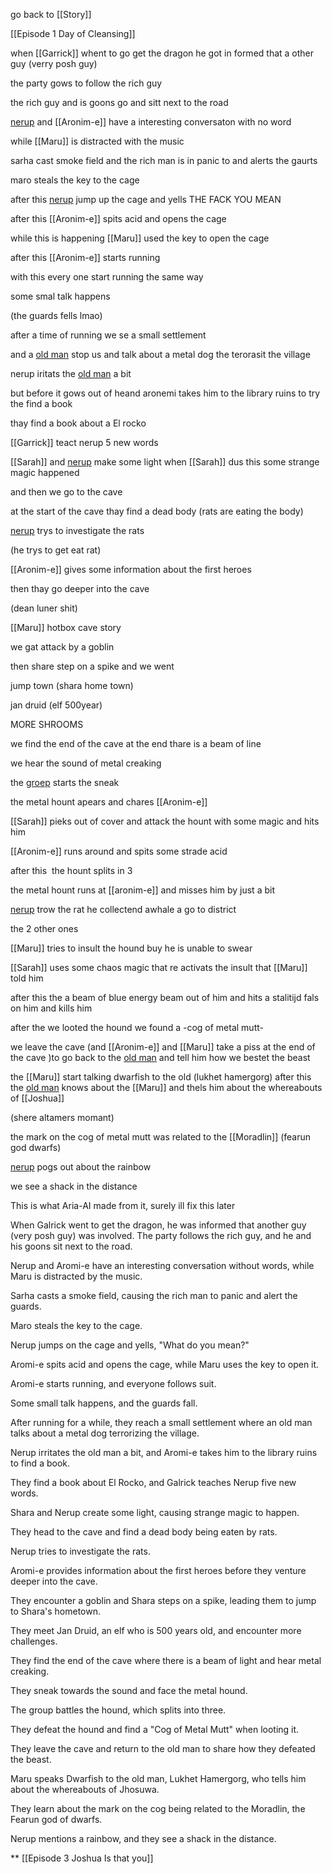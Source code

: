 go back to [[Story]]

[[Episode 1 Day of Cleansing]]

when [[Garrick]] whent to go get the dragon he got in formed that a other guy (verry posh guy) 

the party gows to follow the rich guy 


the rich guy and is goons go and sitt next to the road

[nerup](Njirp.md) and [[Aronim-e]] have a interesting conversaton with no word 

while [[Maru]] is distracted with the music 

sarha cast smoke field and the rich man is in panic to and alerts the gaurts 

maro steals the key to the cage 

after this [nerup](Njirp.md) jump up the cage and yells THE FACK YOU MEAN

after this [[Aronim-e]] spits acid and opens the cage 

while this is happening [[Maru]] used the key to open the cage 

after this [[Aronim-e]] starts running 

with this every one start running the same way

some smal talk happens 

(the guards fells lmao)

after a time of running we se a small settlement 

and a [old man](jonas-guan) stop us and talk about a metal dog the terorasit the village 

nerup iritats the [old man](jonas-guan) a bit 

but before it gows out of heand aronemi takes him to the library ruins to try the find a book

thay find a book about a El rocko

[[Garrick]] teact nerup 5 new words 

[[Sarah]] and [nerup](Njirp.md) make some light when [[Sarah]] dus this some strange magic happened 

and then we go to the cave  

at the start of the cave thay find a dead body (rats are eating the body)

[nerup](Njirp.md) trys to investigate the rats 

(he trys to get eat rat)

[[Aronim-e]] gives some information about the first heroes 

then thay go deeper into the cave

(dean luner shit)

[[Maru]] hotbox cave story 

we gat attack by a goblin 

then share step on a spike and we went 

jump town (shara home town)

jan druid (elf 500year)

MORE SHROOMS 

we find the end of the cave at the end thare is a beam of line 

we hear the sound of metal creaking 

the [groep](green-and-scales.md) starts the sneak 

the metal hount apears and chares [[Aronim-e]] 

[[Sarah]] pieks out of cover and attack the hount with some magic and hits him

[[Aronim-e]] runs around and spits some strade acid 

after this  the hount splits in 3

the metal hount runs at [[aronim-e]] and misses him by just a bit

[nerup](Njirp.md) trow the rat he collectend awhale a go to district 

the 2 other ones 

[[Maru]] tries to insult the hound buy he is unable to swear 

[[Sarah]] uses some chaos magic that re activats the insult that [[Maru]] told him

after this the a beam of blue energy beam out of him and hits a stalitijd fals on him and kills him 

after the we looted the hound we found a -cog of metal mutt-

we leave the cave (and [[Aronim-e]] and [[Maru]] take a piss at the end of the cave )to go back to the [old man](jonas-guan) and tell him how we bestet the beast 

the [[Maru]] start talking dwarfish to the old (lukhet hamergorg) after this the [old man](jonas-guan) knows about the [[Maru]] and thels him about the whereabouts of [[Joshua]]

(shere altamers momant)

the mark on the cog of metal mutt was related to the [[Moradlin]] (fearun god dwarfs)

[nerup](Njirp.md) pogs out about the rainbow

we see a shack in the distance




This is what Aria-AI made from it, surely ill fix this later

When Galrick went to get the dragon, he was informed that another guy (very posh guy) was involved. The party follows the rich guy, and he and his goons sit next to the road.

Nerup and Aromi-e have an interesting conversation without words, while Maru is distracted by the music.

Sarha casts a smoke field, causing the rich man to panic and alert the guards.

Maro steals the key to the cage.

Nerup jumps on the cage and yells, "What do you mean?"

Aromi-e spits acid and opens the cage, while Maru uses the key to open it.

Aromi-e starts running, and everyone follows suit.

Some small talk happens, and the guards fall.

After running for a while, they reach a small settlement where an old man talks about a metal dog terrorizing the village.

Nerup irritates the old man a bit, and Aromi-e takes him to the library ruins to find a book.

They find a book about El Rocko, and Galrick teaches Nerup five new words.

Shara and Nerup create some light, causing strange magic to happen.

They head to the cave and find a dead body being eaten by rats.

Nerup tries to investigate the rats.

Aromi-e provides information about the first heroes before they venture deeper into the cave.

They encounter a goblin and Shara steps on a spike, leading them to jump to Shara's hometown.

They meet Jan Druid, an elf who is 500 years old, and encounter more challenges.

They find the end of the cave where there is a beam of light and hear metal creaking.

They sneak towards the sound and face the metal hound.

The group battles the hound, which splits into three.

They defeat the hound and find a "Cog of Metal Mutt" when looting it.

They leave the cave and return to the old man to share how they defeated the beast.

Maru speaks Dwarfish to the old man, Lukhet Hamergorg, who tells him about the whereabouts of Jhosuwa.

They learn about the mark on the cog being related to the Moradlin, the Fearun god of dwarfs.

Nerup mentions a rainbow, and they see a shack in the distance.

**
[[Episode 3 Joshua Is that you]]